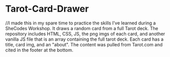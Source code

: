 # Tarot-Card-Drawer

//I made this in my spare time to practice the skills I've learned during a SheCodes Workshop. It draws a random card from a full Tarot deck. 
The repository includes HTML, CSS, JS, the png imgs of each card, and another vanilla JS file that is an array containing the full tarot deck. Each card has a title, 
card img, and an "about". The content was pulled from Tarot.com and cited in the footer at the bottom.
